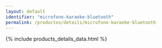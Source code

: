 ```yaml
---
layout: default
identifier: "microfono-karaoke-bluetooth"
permalink: /productos/details/microfono-karaoke-bluetooth
---
```


{% include products_details_data.html %}

